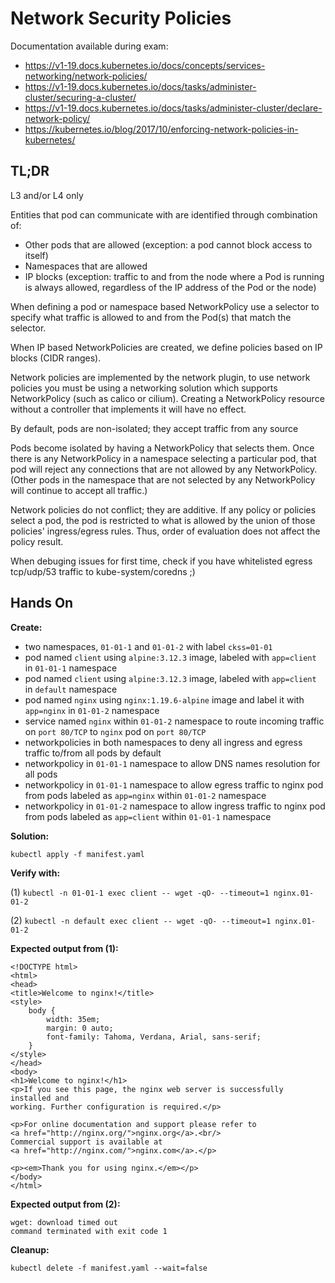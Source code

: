 # Network Security Policies

Documentation available during exam:
* https://v1-19.docs.kubernetes.io/docs/concepts/services-networking/network-policies/
* https://v1-19.docs.kubernetes.io/docs/tasks/administer-cluster/securing-a-cluster/
* https://v1-19.docs.kubernetes.io/docs/tasks/administer-cluster/declare-network-policy/
* https://kubernetes.io/blog/2017/10/enforcing-network-policies-in-kubernetes/

## TL;DR

L3 and/or L4 only

Entities that pod can communicate with are identified through combination of:
* Other pods that are allowed (exception: a pod cannot block access to itself)
* Namespaces that are allowed
* IP blocks (exception: traffic to and from the node where a Pod is running is always allowed, regardless of the IP address of the Pod or the node)

When defining a pod or namespace based NetworkPolicy use a selector to specify what traffic is allowed to and from the Pod(s) that match the selector.

When IP based NetworkPolicies are created, we define policies based on IP blocks (CIDR ranges).

Network policies are implemented by the network plugin, to use network policies you must be using a networking solution which supports NetworkPolicy (such as calico or cilium). Creating a NetworkPolicy resource without a controller that implements it will have no effect.

By default, pods are non-isolated; they accept traffic from any source

Pods become isolated by having a NetworkPolicy that selects them. Once there is any NetworkPolicy in a namespace selecting a particular pod, that pod will reject any connections that are not allowed by any NetworkPolicy. (Other pods in the namespace that are not selected by any NetworkPolicy will continue to accept all traffic.)

Network policies do not conflict; they are additive. If any policy or policies select a pod, the pod is restricted to what is allowed by the union of those policies' ingress/egress rules. Thus, order of evaluation does not affect the policy result.

When debuging issues for first time, check if you have whitelisted egress tcp/udp/53 traffic to kube-system/coredns ;)

## Hands On

**Create:**
* two namespaces, `01-01-1` and `01-01-2` with label `ckss=01-01`
* pod named `client` using `alpine:3.12.3` image, labeled with `app=client` in `01-01-1` namespace
* pod named `client` using `alpine:3.12.3` image, labeled with `app=client` in `default` namespace
* pod named `nginx` using `nginx:1.19.6-alpine` image and label it with `app=nginx` in `01-01-2` namespace
* service named `nginx` within `01-01-2` namespace to route incoming traffic on `port 80/TCP` to `nginx` pod on `port 80/TCP`
* networkpolicies in both namespaces to deny all ingress and egress traffic to/from all pods by default
* networkpolicy in `01-01-1` namespace to allow DNS names resolution for all pods
* networkpolicy in `01-01-1` namespace to allow egress traffic to nginx pod from pods labeled as `app=nginx` within `01-01-2` namespace
* networkpolicy in `01-01-2` namespace to allow ingress traffic to nginx pod from pods labeled as `app=client` within `01-01-1` namespace

**Solution:**

`kubectl apply -f manifest.yaml`

**Verify with:**

(1) `kubectl -n 01-01-1 exec client -- wget -qO- --timeout=1 nginx.01-01-2`

(2) `kubectl -n default exec client -- wget -qO- --timeout=1 nginx.01-01-2`

**Expected output from (1):**
```
<!DOCTYPE html>
<html>
<head>
<title>Welcome to nginx!</title>
<style>
    body {
        width: 35em;
        margin: 0 auto;
        font-family: Tahoma, Verdana, Arial, sans-serif;
    }
</style>
</head>
<body>
<h1>Welcome to nginx!</h1>
<p>If you see this page, the nginx web server is successfully installed and
working. Further configuration is required.</p>

<p>For online documentation and support please refer to
<a href="http://nginx.org/">nginx.org</a>.<br/>
Commercial support is available at
<a href="http://nginx.com/">nginx.com</a>.</p>

<p><em>Thank you for using nginx.</em></p>
</body>
</html>
```

**Expected output from (2):**
```
wget: download timed out
command terminated with exit code 1
```

**Cleanup:**

`kubectl delete -f manifest.yaml --wait=false`

